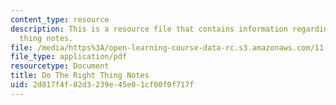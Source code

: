 ```yaml
---
content_type: resource
description: This is a resource file that contains information regarding do the right
  thing notes.
file: /media/https%3A/open-learning-course-data-rc.s3.amazonaws.com/11-139-the-city-in-film-spring-2015/2d817f4f82d3239e45e01cf00f0f717f_MIT11_139S15_Dotheright2.pdf
file_type: application/pdf
resourcetype: Document
title: Do The Right Thing Notes
uid: 2d817f4f-82d3-239e-45e0-1cf00f0f717f
---
```

